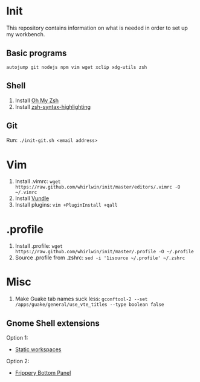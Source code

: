 # Init
This repository contains information on what is needed in order to set up my
workbench.

## Basic programs
    autojump git nodejs npm vim wget xclip xdg-utils zsh

## Shell
1. Install [Oh My Zsh](https://github.com/robbyrussell/oh-my-zsh)
2. Install [zsh-syntax-highlighting](https://github.com/zsh-users/zsh-syntax-highlighting)

## Git
Run: `./init-git.sh <email address>`

# Vim
1. Install .vimrc: `wget https://raw.github.com/whirlwin/init/master/editors/.vimrc -O ~/.vimrc`
2. Install [Vundle](https://github.com/VundleVim/Vundle.vim)
3. Install plugins: `vim +PluginInstall +qall`

# .profile
1. Install .profile: `wget https://raw.github.com/whirlwin/init/master/.profile -O ~/.profile`
2. Source .profile from .zshrc: `sed -i '1isource ~/.profile' ~/.zshrc`

# Misc
1. Make Guake tab names suck less: `gconftool-2 --set /apps/guake/general/use_vte_titles --type boolean false`

## Gnome Shell extensions
Option 1:
- [Static workspaces](https://extensions.gnome.org/extension/484/workspace-grid/)

Option 2:
- [Frippery Bottom Panel](https://extensions.gnome.org/extension/3/bottom-panel/)

